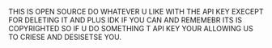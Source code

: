 THIS IS OPEN SOURCE DO WHATEVER U LIKE WITH THE API KEY EXECEPT FOR DELETING IT AND PLUS IDK IF YOU CAN AND REMEMEBR ITS IS COPYRIGHTED SO IF U DO SOMETHING T API KEY YOUR ALLOWING US TO CRIESE AND DESISETSE YOU.
